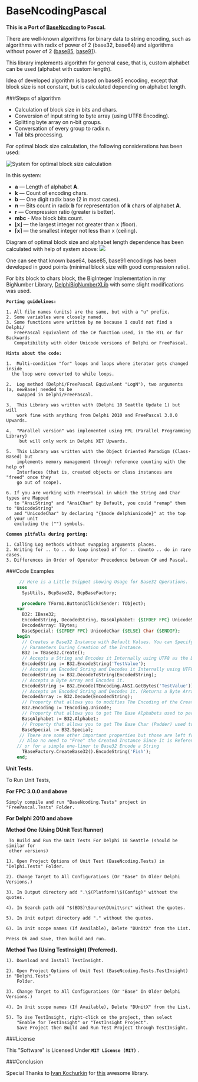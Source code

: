 BaseNcodingPascal
===========

**This is a Port of [BaseNcoding](https://github.com/KvanTTT/BaseNcoding) to Pascal.**

There are well-known algorithms for binary data to string encoding, such as algorithms with radix of power of 2 (base32, base64) and algorithms without power of 2 ([base85](http://en.wikipedia.org/wiki/Ascii85), [base91](http://sourceforge.net/projects/base91/)).

This library implements algorithm for general case, that is, custom alphabet can be used (alphabet with custom length).

Idea of developed algorithm is based on base85 encoding, except that block size is not constant, but is calculated depending on alphabet length.

###Steps of algorithm
 * Calculation of block size in bits and chars.
 * Conversion of input string to byte array (using UTF8 Encoding).
 * Splitting byte array on n-bit groups.
 * Conversation of every group to radix n.
 * Tail bits processing.

For optimal block size calculation, the following considerations has been used:

![System for optimal block size calculation](http://habrastorage.org/files/429/57f/bc1/42957fbc17e947fbaaff404dd81694ce.png)

In this system:

* **a** — Length of alphabet **A**.
* **k** — Count of encoding chars.
* **b** — One digit radix base (2 in most cases).
* **n** — Bits count in radix **b** for representation of **k** chars of alphabet **A**.
* **r** — Compression ratio (greater is better).
* **mbc** - Max block bits count.
* **⌊x⌋** — the largest integer not greater than x (floor).
* **⌈x⌉** — the smallest integer not less than x (ceiling).

Diagram of optimal block size and alphabet length dependence has been calculated with help of system above:
![](http://habrastorage.org/getpro/habr/post_images/910/d57/8b8/910d578b87c79d7ca121584e277de221.png)

One can see that known base64, base85, base91 encodings has been developed in good points (minimal block size with good compression ratio).

For bits block to chars block, the BigInteger Implementation in my BigNumber Library, [DelphiBigNumberXLib](https://github.com/Xor-el/DelphiBigNumberXLib) with some slight modifications was used.

**`Porting guidelines:`**


    1. All file names (units) are the same, but with a "u" prefix. 
    2. Some variables were closely named. 
    3. Some functions were written by me because I could not find a Delphi/
       FreePascal Equivalent of the C# function used, in the RTL or for Backwards
       Compatibility with older Unicode versions of Delphi or FreePascal.

    
**`Hints about the code:`**



    1.  Multi-condition "for" loops and loops where iterator gets changed inside 
      the loop were converted to while loops. 

    2.  Log method (Delphi/FreePascal Equivalent "LogN"), two arguments (a, newBase) needed to be 
        swapped in Delphi/FreePascal.   
    
    3.  This Library was written with (Delphi 10 Seattle Update 1) but will 
        work fine with anything from Delphi 2010 and FreePascal 3.0.0 Upwards.

    4.  "Parallel version" was implemented using PPL (Parallel Programming Library) 
         but will only work in Delphi XE7 Upwards.

    5.  This Library was written with the Object Oriented Paradigm (Class-Based) but 
        implements memory management through reference counting with the help of 
        Interfaces (that is, created objects or class instances are "freed" once they 
        go out of scope).

    6. If you are working with FreePascal in which the String and Char types are Mapped 
       to "AnsiString" and "AnsiChar" by Default, you could "remap" them to "UnicodeString" 
       and "UnicodeChar" by declaring "{$mode delphiunicode}" at the top of your unit 
       excluding the ("") symbols.

    
   
**`Common pitfalls during porting:`**


    1. Calling Log methods without swapping arguments places.
    2. Writing for .. to .. do loop instead of for .. downto .. do in rare cases.
    3. Differences in Order of Operator Precedence between C# and Pascal.


###Code Examples
```pascal
     // Here is a Little Snippet showing Usage for Base32 Operations.  
    uses
      SysUtils, BcpBase32, BcpBaseFactory;

      procedure TForm1.Button1Click(Sender: TObject);
	var
	  B32: IBase32;
	  EncodedString, DecodedString, BaseAlphabet: {$IFDEF FPC} UnicodeString {$ELSE} String {$ENDIF};
	  DecodedArray: TBytes;
	  BaseSpecial: {$IFDEF FPC} UnicodeChar {$ELSE} Char {$ENDIF};
	begin
	  // Creates a Base32 Instance with Default Values. You can Specify your Desired 
	  // Parameters During Creation of the Instance.
	  B32 := TBase32.Create();
	  // Accepts a String and Encodes it Internally using UTF8 as the Default Encoding
	  EncodedString := B32.EncodeString('TestValue');
	  // Accepts an Encoded String and Decodes it Internally using UTF8 as the Default Encoding
	  DecodedString := B32.DecodeToString(EncodedString);
	  // Accepts a Byte Array and Encodes it.
	  EncodedString := B32.Encode(TEncoding.ANSI.GetBytes('TestValue'));
	  // Accepts an Encoded String and Decodes it. (Returns a Byte Array)
	  DecodedArray := B32.Decode(EncodedString);
	  // Property that allows you to modifies The Encoding of the Created Instance.
	  B32.Encoding := TEncoding.Unicode;
	  // Property that allows you to get The Base Alphabets used to perform the Encoding.
	  BaseAlphabet := B32.Alphabet;
	  // Property that allows you to get The Base Char (Padder) used to perform the Encoding.
	  BaseSpecial := B32.Special;
	 // There are some other important properties but those are left for you to figure out. :)
	 // Also no need to "Free" the Created Instance Since it is Reference Counted.
	// or for a simple one-liner to Base32 Encode a String
	  TBaseFactory.CreateBase32().EncodeString('Fish');
    end;
```    
  

   **Unit Tests.**

To Run Unit Tests,

**For FPC 3.0.0 and above**


    Simply compile and run "BaseNcoding.Tests" project in "FreePascal.Tests" Folder.

**For Delphi 2010 and above**

   **Method One (Using DUnit Test Runner)**

     To Build and Run the Unit Tests For Delphi 10 Seattle (should be similar for 
     other versions)
    
    1). Open Project Options of Unit Test (BaseNcoding.Tests) in "Delphi.Tests" Folder.
    
    2). Change Target to All Configurations (Or "Base" In Older Delphi Versions.)
    
    3). In Output directory add ".\$(Platform)\$(Config)" without the quotes.
    
    4). In Search path add "$(BDS)\Source\DUnit\src" without the quotes.
    
    5). In Unit output directory add "." without the quotes.
    
    6). In Unit scope names (If Available), Delete "DUnitX" from the List.
    
    Press Ok and save, then build and run.
    
 **Method Two (Using TestInsight) (Preferred).**

    1). Download and Install TestInsight.
    
    2). Open Project Options of Unit Test (BaseNcoding.Tests.TestInsight) in "Delphi.Tests" 
        Folder. 

    3). Change Target to All Configurations (Or "Base" In Older Delphi Versions.)

    4). In Unit scope names (If Available), Delete "DUnitX" from the List.

    5). To Use TestInsight, right-click on the project, then select 
		"Enable for TestInsight" or "TestInsight Project".
        Save Project then Build and Run Test Project through TestInsight. 
    

###License

This "Software" is Licensed Under  **`MIT License (MIT)`** .

###Conclusion


   Special Thanks to [Ivan Kochurkin](https://github.com/KvanTTT/) for [this](https://github.com/KvanTTT/BaseNcoding) awesome library.

